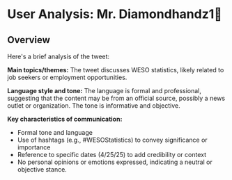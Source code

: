# User Analysis: Mr. Diamondhandz1💎

## Overview

Here's a brief analysis of the tweet:

**Main topics/themes:** The tweet discusses WESO statistics, likely related to job seekers or employment opportunities.

**Language style and tone:** The language is formal and professional, suggesting that the content may be from an official source, possibly a news outlet or organization. The tone is informative and objective.

**Key characteristics of communication:**

* Formal tone and language
* Use of hashtags (e.g., #WESOStatistics) to convey significance or importance
* Reference to specific dates (4/25/25) to add credibility or context
* No personal opinions or emotions expressed, indicating a neutral or objective stance.